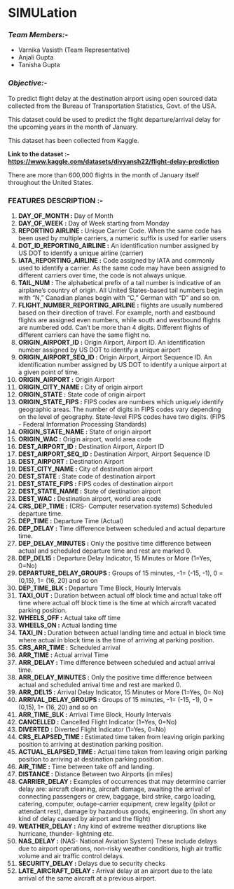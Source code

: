 # SIMULation
### ***Team Members:-***
- Varnika Vasisth (Team Representative)
- Anjali Gupta 
- Tanisha Gupta

### ***Objective:-***
To predict flight delay at the destination airport using open sourced data collected from the Bureau of Transportation Statistics, Govt. of the USA.

This dataset could be used to predict the flight departure/arrival delay for the upcoming years in the month of January.

This dataset has been collected from Kaggle.

**Link to the dataset :- 
https://www.kaggle.com/datasets/divyansh22/flight-delay-prediction**

There are more than 600,000 flights in the month of January itself throughout the United States.

### **FEATURES DESCRIPTION :-**

1. **DAY_OF_MONTH :**  Day of Month
2. **DAY_OF_WEEK  :**  Day of Week starting from Monday
3. **REPORTING AIRLINE :**  Unique Carrier Code. When the same code has been used by multiple carriers, a numeric suffix is used for earlier users
4. **DOT_ID_REPORTING_AIRLINE :**  An identification number assigned by US DOT to identify a unique airline (carrier)
5. **IATA_REPORTING_AIRLINE :**  Code assigned by IATA and commonly used to identify a carrier. As the same code may have been assigned to different carriers over time, the code is not always unique.
6. **TAIL_NUM :**  The alphabetical prefix of a tail number is indicative of an airplane’s country of origin. All United States-based tail numbers begin with “N,” Canadian planes begin with “C,” German with “D” and so on.
7. **FLIGHT_NUMBER_REPORTING_AIRLINE :**   flights are usually numbered based on their direction of travel. For example, north and eastbound flights are assigned even numbers, while south and westbound flights are numbered odd. Can’t be more than 4 digits. Different flights of different carriers can have the same flight no.
8. **ORIGIN_AIRPORT_ID         :**  Origin Airport, Airport ID. An identification number assigned by US DOT to identify a unique airport
9. **ORIGIN_AIRPORT_SEQ_ID :**  Origin Airport, Airport Sequence ID. An identification number assigned by US DOT to identify a unique airport at a given point of time.
10. **ORIGIN_AIRPORT :**  Origin Airport
11. **ORIGIN_CITY_NAME :** City of origin airport
12. **ORIGIN_STATE :** State code of origin airport
13. **ORIGIN_STATE_FIPS :** FIPS codes are numbers which uniquely identify geographic areas. The number of digits in FIPS codes vary depending on the level of geography. State-level FIPS codes have two digits. (FIPS - Federal Information Processing Standards)
14. **ORIGIN_STATE_NAME :** State of origin airport
15. **ORIGIN_WAC :** Origin airport, world area code
16. **DEST_AIRPORT_ID :**  Destination Airport, Airport ID
17. **DEST_AIRPORT_SEQ_ID :**  Destination Airport, Airport Sequence ID
18. **DEST_AIRPORT :**  Destination Airport
19. **DEST_CITY_NAME :** City of destination airport
20. **DEST_STATE :** State code of destination airport
21. **DEST_STATE_FIPS :** FIPS codes of destination airport
22. **DEST_STATE_NAME :** State of destination airport
23. **DEST_WAC :** Destination airport, world area code
24. **CRS_DEP_TIME :**  (CRS- Computer reservation systems) Scheduled departure time.
25. **DEP_TIME :**  Departure Time (Actual)
26. **DEP_DELAY :** Time difference between scheduled and actual departure time.
27. **DEP_DELAY_MINUTES :** Only the positive time difference between actual and scheduled departure time and rest are marked 0.
28. **DEP_DEL15 :**  Departure Delay Indicator, 15 Minutes or More (1=Yes, 0=No)
29. **DEPARTURE_DELAY_GROUPS :** Groups of 15 minutes, -1= (-15, -1), 0 = (0,15), 1= (16, 20) and so on
30. **DEP_TIME_BLK :**  Departure Time Block, Hourly Intervals
31. **TAXI_OUT :** Duration between actual off block time and actual take off time where actual off block time is the time at which aircraft vacated parking position.
32. **WHEELS_OFF :** Actual take off time
33. **WHEELS_ON :** Actual landing time
34. **TAXI_IN :** Duration between actual landing time and actual in block time where actual in block time is the time of arriving at parking position.
35. **CRS_ARR_TIME :** Scheduled arrival 
36. **ARR_TIME :** Actual arrival Time
37. **ARR_DELAY :** Time difference between scheduled and actual arrival time.
38. **ARR_DELAY_MINUTES :** Only the positive time difference between actual and scheduled arrival time and rest are marked 0.
39. **ARR_DEL15 :**  Arrival Delay Indicator, 15 Minutes or More (1=Yes, 0= No)
40. **ARRIVAL_DELAY_GROUPS :** Groups of 15 minutes, -1= (-15, -1), 0 = (0,15), 1= (16, 20) and so on
41. **ARR_TIME_BLK :** Arrival Time Block, Hourly Intervals
42. **CANCELLED :**  Cancelled Flight Indicator (1=Yes, 0=No)
43. **DIVERTED :**  Diverted Flight Indicator (1=Yes, 0=No)
44. **CRS_ELAPSED_TIME :** Estimated time taken from leaving origin parking position to arriving at destination parking position.
45. **ACTUAL_ELAPSED_TIME :** Actual time taken from leaving origin parking position to arriving at destination parking position.
46. **AIR_TIME :** Time between take off and landing.
47. **DISTANCE :**  Distance Between two Airports (in miles)
48. **CARRIER_DELAY :** Examples of occurrences that may determine carrier delay are: aircraft cleaning, aircraft damage, awaiting the arrival of connecting passengers or crew, baggage, bird strike, cargo loading, catering, computer, outage-carrier equipment, crew legality (pilot or attendant rest), damage by hazardous goods, engineering. (In short any kind of delay caused by airport and the flight)
49. **WEATHER_DELAY :** Any kind of extreme weather disruptions like hurricane, thunder- lightning etc.
50. **NAS_DELAY :** (NAS- National Aviation System) These include delays due to airport operations, non-risky weather conditions, high air traffic volume and air traffic control delays.
51. **SECURITY_DELAY :** Delays due to security checks
52. **LATE_AIRCRAFT_DELAY :** Arrival delay at an airport due to the late arrival of the same aircraft at a previous airport. 
